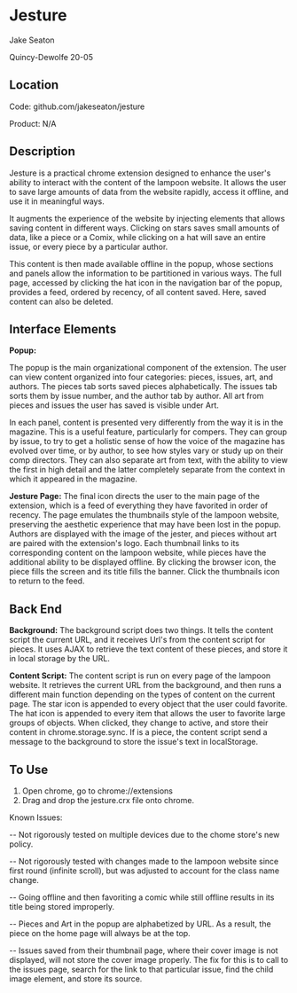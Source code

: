 Jesture
=======

Jake Seaton

Quincy-Dewolfe 20-05

Location
---
Code: github.com/jakeseaton/jesture

Product: N/A

Description
---
Jesture is a practical chrome extension designed to enhance the user's ability to interact with the content of the lampoon website. It allows the user to save large amounts of data from the website rapidly, access it offline, and use it in meaningful ways. 

It augments the experience of the website by injecting elements that allows saving content in different ways. Clicking on stars saves small amounts of data, like a piece or a Comix, while clicking on a hat will save an entire issue, or every piece by a particular author.

This content is then made available offline in the popup, whose sections and panels allow the information to be partitioned in various ways. The full page, accessed by clicking the hat icon in the navigation bar of the popup, provides a feed, ordered by recency, of all content saved. Here, saved content can also be deleted.

Interface Elements
---

**Popup:**

The popup is the main organizational component of the extension. The user can view content organized into four categories: pieces, issues, art, and authors. The pieces tab sorts saved pieces alphabetically. The issues tab sorts them by issue number, and the author tab by author. All art from pieces and issues the user has saved is visible under Art.

In each panel, content is presented very differently from the way it is in the magazine. This is a useful feature, particularly for compers. They can group by issue, to try to get a holistic sense of how the voice of the magazine has evolved over time, or by author, to see how styles vary or study up on their comp directors. They can also separate art from text, with the ability to view the first in high detail and the latter completely separate from the context in which it appeared in the magazine.

**Jesture Page:**
The final icon directs the user to the main page of the extension, which is a feed of everything they have favorited in order of recency. The page emulates the thumbnails style of the lampoon website, preserving the aesthetic experience that may have been lost in the popup. Authors are displayed with the image of the jester, and pieces without art are paired with the extension's logo. Each thumbnail links to its corresponding content on the lampoon website, while pieces have the additional ability to be displayed offline. By clicking the browser icon, the piece fills the screen and its title fills the banner. Click the thumbnails icon to return to the feed.

Back End
---
**Background:**
The background script does two things. It tells the content script the current URL, and it receives Url's from the content script for pieces. It uses AJAX to retrieve the text content of these pieces, and store it in local storage by the URL.

**Content Script:**
The content script is run on every page of the lampoon website. It retrieves the current URL from the background, and then runs a different main function depending on the types of content on the current page. The star icon is appended to every object that the user could favorite. The hat icon is appended to every item that allows the user to favorite large groups of objects. When clicked, they change to active, and store their content in chrome.storage.sync. If is a piece, the content script send a message to the background to store the issue's text in localStorage.

To Use
---

1) Open chrome, go to chrome://extensions
2) Drag and drop the jesture.crx file onto chrome.

Known Issues:

-- Not rigorously tested on multiple devices due to the chome store's new policy.

-- Not rigorously tested with changes made to the lampoon website since first round (infinite scroll), but was adjusted to account for the class name change.

-- Going offline and then favoriting a comic while still offline results in its title being stored improperly.

-- Pieces and Art in the popup are alphabetized by URL. As a result, the piece on the home page will always be at the top.

-- Issues saved from their thumbnail page, where their cover image is not displayed, will not store the cover image properly. The fix for this is to call to the issues page, search for the link to that particular issue, find the child image element, and store its source.